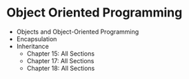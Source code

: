 # Object Oriented Programming

  * Objects and Object-Oriented Programming
  * Encapsulation
  * Inheritance
    - Chapter 15: All Sections
    - Chapter 17: All Sections
    - Chapter 18: All Sections
